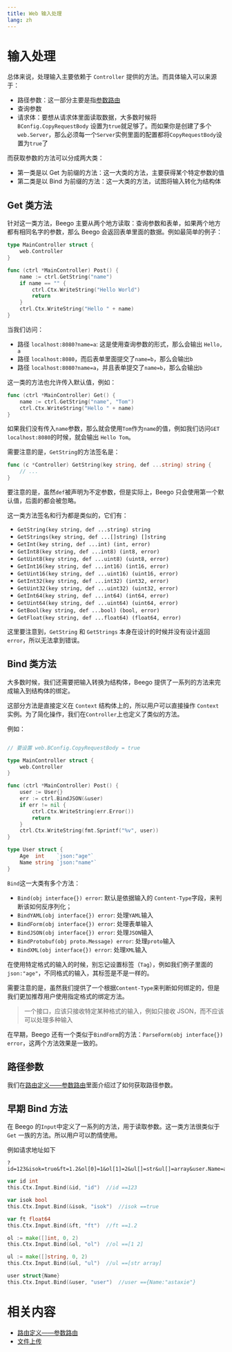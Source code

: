```yaml
---
title: Web 输入处理
lang: zh
---
```


# 输入处理
总体来说，处理输入主要依赖于 `Controller` 提供的方法。而具体输入可以来源于：
- 路径参数：这一部分主要是指[参数路由](../router/router_rule.md)
- 查询参数
- 请求体：要想从请求体里面读取数据，大多数时候将`BConfig.CopyRequestBody` 设置为`true`就足够了。而如果你是创建了多个 `web.Server`，那么必须每一个`Server`实例里面的配置都将`CopyRequestBody`设置为`true`了

而获取参数的方法可以分成两大类：
- 第一类是以 Get 为前缀的方法：这一大类的方法，主要获得某个特定参数的值
- 第二类是以 Bind 为前缀的方法：这一大类的方法，试图将输入转化为结构体

## Get 类方法

针对这一类方法，Beego 主要从两个地方读取：查询参数和表单，如果两个地方都有相同名字的参数，那么 Beego 会返回表单里面的数据。例如最简单的例子：
```go
type MainController struct {
	web.Controller
}

func (ctrl *MainController) Post() {
	name := ctrl.GetString("name")
	if name == "" {
		ctrl.Ctx.WriteString("Hello World")
		return
	}
	ctrl.Ctx.WriteString("Hello " + name)
}
```
当我们访问：
- 路径 `localhost:8080?name=a`: 这是使用查询参数的形式，那么会输出 `Hello, a`
- 路径 `localhost:8080`，而后表单里面提交了`name=b`，那么会输出`b`
- 路径 `localhost:8080?name=a`，并且表单提交了`name=b`，那么会输出`b`

这一类的方法也允许传入默认值，例如：
```go
func (ctrl *MainController) Get() {
	name := ctrl.GetString("name", "Tom")
	ctrl.Ctx.WriteString("Hello " + name)
}
```
如果我们没有传入`name`参数，那么就会使用`Tom`作为`name`的值，例如我们访问`GET localhost:8080`的时候，就会输出 `Hello Tom`。

需要注意的是，`GetString`的方法签名是：
```go
func (c *Controller) GetString(key string, def ...string) string {
    // ...
}
```
要注意的是，虽然`def`被声明为不定参数，但是实际上，Beego 只会使用第一个默认值，后面的都会被忽略。

这一类方法签名和行为都是类似的，它们有：

- `GetString(key string, def ...string) string`
- `GetStrings(key string, def ...[]string) []string`
- `GetInt(key string, def ...int) (int, error)`
- `GetInt8(key string, def ...int8) (int8, error)`
- `GetUint8(key string, def ...uint8) (uint8, error)`
- `GetInt16(key string, def ...int16) (int16, error)`
- `GetUint16(key string, def ...uint16) (uint16, error)`
- `GetInt32(key string, def ...int32) (int32, error)`
- `GetUint32(key string, def ...uint32) (uint32, error)`
- `GetInt64(key string, def ...int64) (int64, error)`
- `GetUint64(key string, def ...uint64) (uint64, error)`
- `GetBool(key string, def ...bool) (bool, error)`
- `GetFloat(key string, def ...float64) (float64, error)`

这里要注意到，`GetString` 和 `GetStrings` 本身在设计的时候并没有设计返回 `error`，所以无法拿到错误。


## Bind 类方法
大多数时候，我们还需要把输入转换为结构体，Beego 提供了一系列的方法来完成输入到结构体的绑定。

这部分方法是直接定义在 `Context` 结构体上的，所以用户可以直接操作 `Context` 实例。为了简化操作，我们在`Controller`上也定义了类似的方法。

例如：

```go

// 要设置 web.BConfig.CopyRequestBody = true

type MainController struct {
	web.Controller
}

func (ctrl *MainController) Post() {
	user := User{}
	err := ctrl.BindJSON(&user)
	if err != nil {
		ctrl.Ctx.WriteString(err.Error())
		return
	}
	ctrl.Ctx.WriteString(fmt.Sprintf("%v", user))
}

type User struct {
	Age  int    `json:"age"`
	Name string `json:"name"`
}
```

`Bind`这一大类有多个方法：
- `Bind(obj interface{}) error`: 默认是依据输入的 `Content-Type`字段，来判断该如何反序列化；
- `BindYAML(obj interface{}) error`: 处理`YAML`输入
- `BindForm(obj interface{}) error`: 处理表单输入
- `BindJSON(obj interface{}) error`: 处理`JSON`输入
- `BindProtobuf(obj proto.Message) error`: 处理`proto`输入
- `BindXML(obj interface{}) error`: 处理`XML`输入

在使用特定格式的输入的时候，别忘记设置标签（`Tag`），例如我们例子里面的`json:"age"`，不同格式的输入，其标签是不是一样的。

需要注意的是，虽然我们提供了一个根据`Content-Type`来判断如何绑定的，但是我们更加推荐用户使用指定格式的绑定方法。

> 一个接口，应该只接收特定某种格式的输入，例如只接收 JSON，而不应该可以处理多种输入

在早期，Beego 还有一个类似于`BindForm`的方法：`ParseForm(obj interface{}) error`，这两个方法效果是一致的。

## 路径参数

我们在[路由定义——参数路由](../router/router_rule.md)里面介绍过了如何获取路径参数。

## 早期 Bind 方法

在 Beego 的`Input`中定义了一系列的方法，用于读取参数。这一类方法很类似于 `Get` 一族的方法。所以用户可以酌情使用。

例如请求地址如下

```url
?id=123&isok=true&ft=1.2&ol[0]=1&ol[1]=2&ul[]=str&ul[]=array&user.Name=astaxie
```

```go
var id int
this.Ctx.Input.Bind(&id, "id")  //id ==123

var isok bool
this.Ctx.Input.Bind(&isok, "isok")  //isok ==true

var ft float64
this.Ctx.Input.Bind(&ft, "ft")  //ft ==1.2

ol := make([]int, 0, 2)
this.Ctx.Input.Bind(&ol, "ol")  //ol ==[1 2]

ul := make([]string, 0, 2)
this.Ctx.Input.Bind(&ul, "ul")  //ul ==[str array]

user struct{Name}
this.Ctx.Input.Bind(&user, "user")  //user =={Name:"astaxie"}
```

# 相关内容
- [路由定义——参数路由](../router/router_rule.md)
- [文件上传](../file/README.md)
